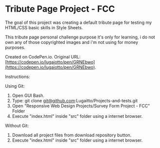 # Tribute Page Project - FCC


The goal of this project was creating a default tribute page for testing my HTML/CSS basic skills in Style Sheets.

This tribute page personal challenge purpose it's only for learning, i do not own any of those copyrighted images and i'm not using for money purposes.

Created on CodePen.io. Original URL: [https://codepen.io/lugaiotto/pen/GRNEbwo](https://codepen.io/lugaiotto/pen/GRNEbwo).


Instructions:

 Using Git:
   1. Open GUI Bash.
   2. Type: git clone git@github.com:Lugaitto/Projects-and-tests.git
   3. Open "Responsive Web Design Projects/Survey Form Project - FCC" Folder
   4. Execute "index.html" inside "src" folder using a internet browser.
 
 Without Git:
   
   1. Download all project files from download repository button.
   2. Execute "index.html" inside "src" folder using a internet browser.

